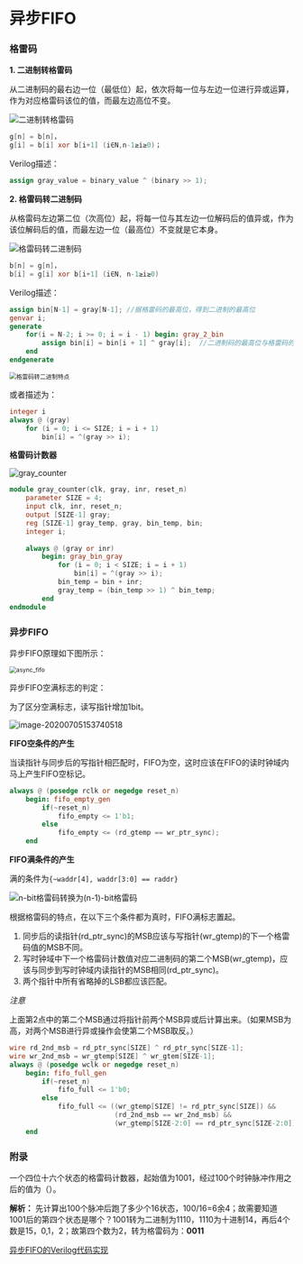 # 异步FIFO

### 格雷码

**1. 二进制转格雷码**    

从二进制码的最右边一位（最低位）起，依次将每一位与左边一位进行异或运算，作为对应格雷码该位的值，而最左边高位不变。

![二进制转格雷码](../pics/bin2gray.png)

```verilog
g[n] = b[n]，
g[i] = b[i] xor b[i+1] (i∈N,n-1≥i≥0)；
```

Verilog描述：    

```verilog
assign gray_value = binary_value ^ (binary >> 1);
```

**2. 格雷码转二进制码**     

从格雷码左边第二位（次高位）起，将每一位与其左边一位解码后的值异或，作为该位解码后的值，而最左边一位（最高位）不变就是它本身。

![格雷码转二进制码](../pics/gray2bin.png)

```verilog
b[n] = g[n]，
b[i] = g[i] xor b[i+1] (i∈N, n-1≥i≥0)
```

Verilog描述：  

```verilog
assign bin[N-1] = gray[N-1]; //据格雷码的最高位，得到二进制的最高位
genvar i;
generate
    for(i = N-2; i >= 0; i = i - 1) begin: gray_2_bin
        assign bin[i] = bin[i + 1] ^ gray[i];  //二进制码的最高位与格雷码的次高位相异或，得到二进制的次高位
    end
endgenerate
```

<img src="../pics/gray2bintrait.png#width-full" alt="格雷码转二进制特点" style="zoom:75%;" />

或者描述为：

```verilog
integer i
always @ (gray)
    for (i = 0; i <= SIZE; i = i + 1)
        bin[i] = ^(gray >> i);
```

**格雷码计数器**  

![gray_counter](../pics/gray_counter.png)

```verilog
module gray_counter(clk, gray, inr, reset_n)
    parameter SIZE = 4;
    input clk, inr, reset_n;
    output [SIZE-1] gray;
    reg [SIZE-1] gray_temp, gray, bin_temp, bin;
    integer i;
    
    always @ (gray or inr)
        begin: gray_bin_gray
            for (i = 0; i < SIZE; i = i + 1)
                bin[i] = ^(gray >> i);
            bin_temp = bin + inr;
            gray_temp = (bin_temp >> 1) ^ bin_temp;
        end
endmodule
```

### 异步FIFO

异步FIFO原理如下图所示：

<img src="../pics/async_fifo.png" alt="async_fifo" style="zoom:75%;" />

异步FIFO空满标志的判定：

为了区分空满标志，读写指针增加1bit。

![image-20200705153740518](../pics/异步FIFO空满标志判定.png)

**FIFO空条件的产生**

当读指针与同步后的写指针相匹配时，FIFO为空，这时应该在FIFO的读时钟域内马上产生FIFO空标记。

```verilog
always @ (posedge rclk or negedge reset_n)
    begin: fifo_empty_gen
        if(~reset_n)
            fifo_empty <= 1'b1;
        else
            fifo_empty <= (rd_gtemp == wr_ptr_sync);
    end
```

**FIFO满条件的产生**  

满的条件为`{~waddr[4], waddr[3:0] == raddr}`

![n-bit格雷码转换为(n-1)-bit格雷码](../pics/GrayCodetrait.png)

根据格雷码的特点，在以下三个条件都为真时，FIFO满标志置起。

1. 同步后的读指针(rd_ptr_sync)的MSB应该与写指针(wr_gtemp)的下一个格雷码值的MSB不同。
2. 写时钟域中下一个格雷码计数值对应二进制码的第二个MSB(wr_gtemp)，应该与同步到写时钟域内读指针的MSB相同(rd_ptr_sync)。
3. 两个指针中所有省略掉的LSB都应该匹配。

*注意*

上面第2点中的第二个MSB通过将指针前两个MSB异或后计算出来。（如果MSB为高，对两个MSB进行异或操作会使第二个MSB取反。）

```verilog
wire rd_2nd_msb = rd_ptr_sync[SIZE] ^ rd_ptr_sync[SIZE-1];
wire wr_2nd_msb = wr_gtemp[SIZE] ^ wr_gtem[SIZE-1];
always @ (posedge wclk or negedge reset_n)
    begin: fifo_full_gen
        if(~reset_n)
            fifo_full <= 1'b0;
        else
            fifo_full <= ((wr_gtemp[SIZE] != rd_ptr_sync[SIZE]) &&
                          (rd_2nd_msb == wr_2nd_msb) &&
                          (wr_gtemp[SIZE-2:0] == rd_ptr_sync[SIZE-2:0]));
    end
```

### 附录

一个四位十六个状态的格雷码计数器，起始值为1001，经过100个时钟脉冲作用之后的值为（）。

**解析：** 先计算出100个脉冲后跑了多少个16状态，100/16=6余4；故需要知道1001后的第四个状态是哪个？1001转为二进制为1110，1110为十进制14，再后4个数是15，0,1，2；故第四个数为2，转为格雷码为：**0011**

[异步FIFO的Verilog代码实现](../code/async_fifo_verilog.md)
